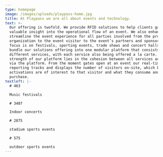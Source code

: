 ```yaml
---
type: homepage
image: /images/uploads/playpass-home.jpg
title: At Playpass we are all about events and technology.
text: >-
  Our offering is twofold. We provide RFID solutions to help clients gain
  valuable insight into the operational flow of an event. We also enhance and
  streamline the event experience for all parties involved from the promotional
  organization to the event visitor to the event’s partners and sponsors. Our
  focus is on festivals, sporting events, trade shows and concert halls. We
  bundle our solutions offering into one modular platform that consists of 4
  different services, with each service also being offered a la carte. The
  strength of our platform lies in the cohesion between all services achieved
  via the platform. From the moment gates open at an event our real-time
  reporting tracks and displays the number of visitors on-site, which brands and
  activations are of interest to that visitor and what they consume and
  purchase.
textleft: |-
  # 463

  Music festivals

  # 3487

  Indoor concerts

  # 2875

  stadium sports events

  # 575

  outdoor sports events
---
```


